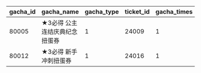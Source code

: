 |gacha_id|gacha_name|gacha_type|ticket_id|gacha_times|gacha_detail|guarantee_rarity|rarity_odds|chara_odds_star1|chara_odds_star2|chara_odds_star3|staging_type|
| --- | --- | --- | --- | --- | --- | --- | --- | --- | --- | --- | --- |
|80005|★3必得 公主连结庆典纪念扭蛋券|1|24009|1|2|0|80000|80005_1|80005_2|80005_3|1|
|80012|★3必得 新手冲刺扭蛋券|1|24016|1|2|0|80000|80012_1|80012_2|80012_3|1|